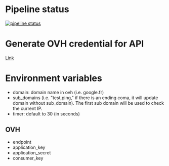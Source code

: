 # Pipeline status

[![pipeline status](https://gitlab.com/tbmc/dynamic-ip-watcher-domain-name-changer-clone/badges/master/pipeline.svg)](https://gitlab.com/tbmc/dynamic-ip-watcher-domain-name-changer-clone/-/commits/master)


# Generate OVH credential for API

[Link](https://api.ovh.com/createToken/index.cgi?GET=%2F*&PUT=%2F*&POST=%2F*&DELETE=%2F)


# Environment variables

- domain: domain name in ovh (i.e. google.fr)
- sub_domains (i.e. "test,ping," if there is an ending coma, it will update domain without sub_domain).
  The first sub domain will be used to check the current IP.
- timer: default to 30 (in seconds)

## OVH

- endpoint
- application_key
- application_secret
- consumer_key

